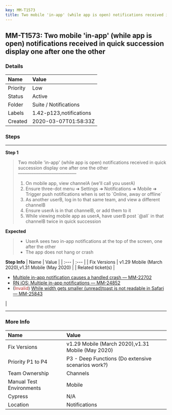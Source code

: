 ```yaml
---
key: MM-T1573
title: Two mobile 'in-app' (while app is open) notifications received in quick succession display one after one the other
---
```


## MM-T1573: Two mobile 'in-app' (while app is open) notifications received in quick succession display one after one the other

### Details

| Name     | Value                   |
| :------- | :---------------------- |
| Priority | Low                     |
| Status   | Active                  |
| Folder   | Suite / Notifications   |
| Labels   | 1.42-p123,notifications |
| Created  | 2020-03-07T01:58:33Z    |

### Steps

<hr/>

**Step 1**

> <article>Two mobile 'in-app' (while app is open) notifications received in quick succession display one after one the other<br>––––––––––––––––––––––––––<ol><li>On mobile app, view channelA (we'll call you userA)</li><li>Ensure three-dot menu ➜ Settings ➜ Notifications ➜ Mobile ➜ Trigger push notifications when is set to `Online, away or offline`</li><li>As another userB, log in to that same team, and view a different channelB</li><li>Ensure userA is in that channelB, or add them to it</li><li>While viewing mobile app as userA, have userB post `@all` in that channelB twice in quick succession</li></ol></article>

**Expected**

> <article><ul><li>UserA sees two in-app notifications at the top of the screen, one after the other</li><li>The app does not hang or crash</li></ul></article>

**Step Info**
| Name | Value |
| :--- | :--- |
| Fix Versions | v1.29 Mobile (March 2020),v1.31 Mobile (May 2020) |
| Related ticket(s) | <ul><li><a href="https://mattermost.atlassian.net/browse/MM-22702">Multiple in-app notification causes a handled crash — MM-22702</a></li><li><a href="https://mattermost.atlassian.net/browse/MM-24852">RN iOS: Multiple in-app notifications — MM-24852</a></li><li>(<span style="color: rgb(184, 49, 47);">Invalid</span>) <a href="https://mattermost.atlassian.net/browse/MM-25843">While width gets smaller (unread)toast is not readable in Safari — MM-25843</a></li></ul> |

<hr/>

### More Info

| Name                     | Value                                              |
| :----------------------- | :------------------------------------------------- |
| Fix Versions             | v1.29 Mobile (March 2020),v1.31 Mobile (May 2020)  |
| Priority P1 to P4        | P3 - Deep Functions (Do extensive scenarios work?) |
| Team Ownership           | Channels                                           |
| Manual Test Environments | Mobile                                             |
| Cypress                  | N/A                                                |
| Location                 | Notifications                                      |
